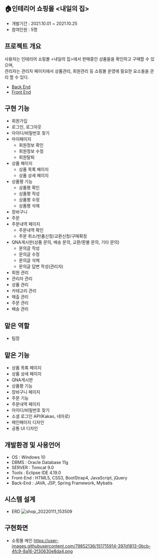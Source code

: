 ## 🏠인테리어 쇼핑몰  &lt;내일의 집>
* 개발기간 : 2021.10.01 ~ 2021.10.25
* 참여인원 : 5명

## 프로젝트 개요
사용자는 인테리어 쇼핑몰 &lt;내일의 집>에서 판매중인 상품들을 확인하고 구매할 수 있으며, <br> 
관리자는 관리자 페이지에서 상품관리, 회원관리 등 쇼핑몰 운영에 필요한 요소들을 관리 할 수 있다.
* [Back End](https://github.com/dev-ssj/interior-shop/tree/main/springProject/src/main/java/kr/spring/)
* [Front End](https://github.com/dev-ssj/interior-shop/tree/main/springProject/src/main/webapp/WEB-INF/views/)

## 구현 기능
* 회원가입
* 로그인, 로그아웃
* 아이디/비밀번호 찾기
* 마이페이지
  + 회원정보 확인
  + 회원정보 수정
  + 회원탈퇴
* 상품 페이지
  + 상품 목록 페이지
  + 상품 상세 페이지
* 상품평 기능
  + 상품평 확인
  + 상품평 작성
  + 상품평 수정
  + 상품평 삭제
* 장바구니 
* 주문
* 주문내역 페이지
  + 주문내역 확인
  + 주문 취소/반품신청/교환신청/구매확정
* QNA게시판(상품 문의, 배송 문의, 교환/환불 문의, 기타 문의)
  + 문의글 작성
  + 문의글 수정
  + 문의글 삭제
  + 문의글 답변 작성(관리자)
* 회원 관리
* 관리자 관리
* 상품 관리
* 카테고리 관리
* 매출 관리
* 주문 관리
* 배송 관리

## 맡은 역할
* 팀장

## 맡은 기능
* 상품 목록 페이지
* 상품 상세 페이지
* QNA게시판
* 상품평 기능
* 장바구니 페이지
* 주문 기능
* 주문내역 페이지
* 아이디/비밀번호 찾기
* 소셜 로그인 API(Kakao, 네아로)
* 메인페이지 디자인
* 공통 UI 디자인

## 개발환경 및 사용언어
* OS : Windows 10
* DBMS : Oracle Database 11g
* SERVER : Tomcat 9.0
* Tools : Eclipse IDE 4.19.0
* Front-End : HTML5, CSS3, BootStrap4, JavaScript, jQuery
* Back-End : JAVA, JSP, Spring Framework, Mybatis

## 시스템 설계
* ERD
![shop_20220111_153509](https://user-images.githubusercontent.com/79852136/148893830-9253170e-4535-4a4f-9b07-164dfbc83fc0.png)

## 구현화면
* 쇼핑몰 메인
https://user-images.githubusercontent.com/79852136/151715914-397d1813-0bcb-4fc9-8a16-2f30630e8da4.png
